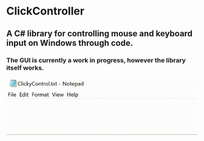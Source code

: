 # ClickController

## A C# library for controlling mouse and keyboard input on Windows through code.

### The GUI is currently a work in progress, however the library itself works.

![automation_example](images/automation_example.gif)
